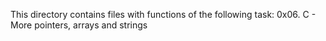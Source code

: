 This directory contains files with functions of the following task:
0x06. C - More pointers, arrays and strings
